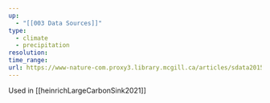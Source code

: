 ```yaml
---
up:
  - "[[003 Data Sources]]"
type:
  - climate
  - precipitation
resolution: 
time_range: 
url: https://www-nature-com.proxy3.library.mcgill.ca/articles/sdata201566
---
```


Used in [[heinrichLargeCarbonSink2021]]
